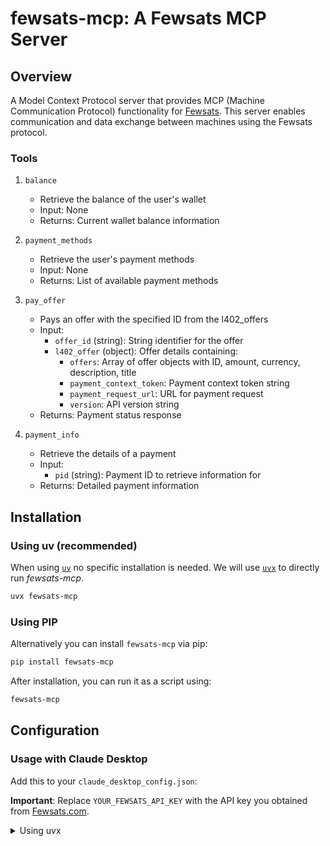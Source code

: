 # fewsats-mcp: A Fewsats MCP Server

## Overview

A Model Context Protocol server that provides MCP (Machine Communication Protocol) functionality for [Fewsats](https://fewsats.com). This server enables communication and data exchange between machines using the Fewsats protocol.

### Tools

1. `balance`
   - Retrieve the balance of the user's wallet
   - Input: None
   - Returns: Current wallet balance information

2. `payment_methods`
   - Retrieve the user's payment methods
   - Input: None
   - Returns: List of available payment methods

3. `pay_offer`
   - Pays an offer with the specified ID from the l402_offers
   - Input:
     - `offer_id` (string): String identifier for the offer
     - `l402_offer` (object): Offer details containing:
       - `offers`: Array of offer objects with ID, amount, currency, description, title
       - `payment_context_token`: Payment context token string
       - `payment_request_url`: URL for payment request
       - `version`: API version string
   - Returns: Payment status response

4. `payment_info`
   - Retrieve the details of a payment
   - Input:
     - `pid` (string): Payment ID to retrieve information for
   - Returns: Detailed payment information


## Installation

### Using uv (recommended)

When using [`uv`](https://docs.astral.sh/uv/) no specific installation is needed. We will
use [`uvx`](https://docs.astral.sh/uv/guides/tools/) to directly run *fewsats-mcp*.

```bash
uvx fewsats-mcp
```

### Using PIP

Alternatively you can install `fewsats-mcp` via pip:

```bash
pip install fewsats-mcp
```

After installation, you can run it as a script using:

```bash
fewsats-mcp
```

## Configuration

### Usage with Claude Desktop

Add this to your `claude_desktop_config.json`:

**Important**: Replace `YOUR_FEWSATS_API_KEY` with the API key you obtained from [Fewsats.com](https://fewsats.com/).

<details>
<summary>Using uvx</summary>

```json
"mcpServers": {
  "Fewsats Server": {
    "command": "uvx",
    "args": ["fewsats-mcp"],
    "env": {
      "FEWSATS_API_KEY": "YOUR_FEWSATS_API_KEY"
    }
  }
}
```
</details>
